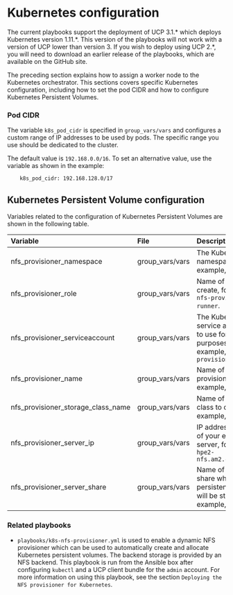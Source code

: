 # Kubernetes configuration

The current playbooks support the deployment of UCP 3.1.\* which deploys Kubernetes version 1.11.\*. This version of the playbooks will not work with a version of UCP lower than version 3. If you wish to deploy using UCP 2.\*, you will need to download an earlier release of the playbooks, which are available on the GitHub site.

The preceding section explains how to assign a worker node to the Kubernetes orchestrator. This sections covers specific Kubernetes configuration, including how to set the pod CIDR and how to configure Kubernetes Persistent Volumes.

### Pod CIDR

The variable `k8s_pod_cidr` is specified in `group_vars/vars` and configures a custom range of IP addresses to be used by pods. The specific range you use should be dedicated to the cluster.

The default value is `192.168.0.0/16`. To set an alternative value, use the variable as shown in the example:

```
    k8s_pod_cidr: 192.168.128.0/17
```

## Kubernetes Persistent Volume configuration

Variables related to the configuration of Kubernetes Persistent Volumes are shown in the following table.

|Variable|File|Description|
|:-------|:---|:----------|
|nfs\_provisioner_namespace|group_vars/vars|The Kubernetes namespace, for example, `nfsstorage`|
|nfs\_provisioner\_role|group_vars/vars|Name of the role to create, for example, `nfs-provisioner-runner`.|
|nfs\_provisioner\_serviceaccount|group_vars/vars|The Kubernetes service account name to use for RBAC purposes, for example, `nfs-provisioner`|
|nfs\_provisioner\_name|group_vars/vars|Name of the provisioner, for example, `hpe.com/nfs`|
|nfs\_provisioner\_storage\_class\_name|group_vars/vars|Name of the storage class to create, for example, `nfs`|
|nfs\_provisioner\_server\_ip|group_vars/vars|IP address (or FQDN) of your external NFS server, for example, `hpe2-nfs.am2.cloudra.local`|
|nfs\_provisioner\_server\_share|group_vars/vars|Name of the NFS share where all the persistent volume data will be stored, for example, `/k8s`|

### Related playbooks

-   `playbooks/k8s-nfs-provisioner.yml` is used to enable a dynamic NFS provisioner which can be used to automatically create and allocate Kubernetes persistent volumes. The backend storage is provided by an NFS backend. This playbook is run from the Ansible box after configuring `kubectl` and a UCP client bundle for the `admin` account. For more information on using this playbook, see the section `Deploying the NFS provisioner for Kubernetes`.
